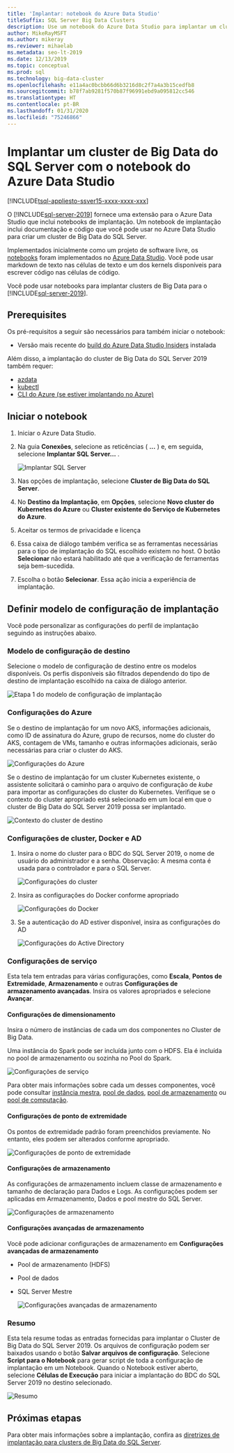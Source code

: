 ```yaml
---
title: 'Implantar: notebook do Azure Data Studio'
titleSuffix: SQL Server Big Data Clusters
description: Use um notebook do Azure Data Studio para implantar um cluster de Big Data.
author: MikeRayMSFT
ms.author: mikeray
ms.reviewer: mihaelab
ms.metadata: seo-lt-2019
ms.date: 12/13/2019
ms.topic: conceptual
ms.prod: sql
ms.technology: big-data-cluster
ms.openlocfilehash: e11a4ac0bcbb66d6b3216d8c2f7a4a3b15cedfb8
ms.sourcegitcommit: b78f7ab9281f570b87f96991ebd9a095812cc546
ms.translationtype: HT
ms.contentlocale: pt-BR
ms.lasthandoff: 01/31/2020
ms.locfileid: "75246866"
---
```

# <a name="deploy-sql-server-big-data-cluster-with-azure-data-studio-notebook"></a>Implantar um cluster de Big Data do SQL Server com o notebook do Azure Data Studio

[!INCLUDE[tsql-appliesto-ssver15-xxxx-xxxx-xxx](../includes/tsql-appliesto-ssver15-xxxx-xxxx-xxx.md)]

O [!INCLUDE[sql-server-2019](../includes/sssqlv15-md.md)] fornece uma extensão para o Azure Data Studio que inclui notebooks de implantação. Um notebook de implantação inclui documentação e código que você pode usar no Azure Data Studio para criar um cluster de Big Data do SQL Server.

Implementados inicialmente como um projeto de software livre, os [notebooks](notebooks-guidance.md) foram implementados no [Azure Data Studio](https://docs.microsoft.com/sql/azure-data-studio/download). Você pode usar markdown de texto nas células de texto e um dos kernels disponíveis para escrever código nas células de código.

Você pode usar notebooks para implantar clusters de Big Data para o [!INCLUDE[sql-server-2019](../includes/sssqlv15-md.md)].

## <a name="prerequisites"></a>Prerequisites

Os pré-requisitos a seguir são necessários para também iniciar o notebook:

* Versão mais recente do [build do Azure Data Studio Insiders](https://github.com/microsoft/azuredatastudio#try-out-the-latest-insiders-build-from-master) instalada

Além disso, a implantação do cluster de Big Data do SQL Server 2019 também requer:

* [azdata](deploy-install-azdata.md)
* [kubectl](https://kubernetes.io/docs/tasks/tools/install-kubectl/#install-kubectl-binary-using-native-package-management)
* [CLI do Azure (se estiver implantando no Azure)](https://docs.microsoft.com/cli/azure/install-azure-cli?view=azure-cli-latest)

## <a name="launch-the-notebook"></a>Iniciar o notebook

1. Iniciar o Azure Data Studio.

2. Na guia **Conexões**, selecione as reticências ( **...** ) e, em seguida, selecione **Implantar SQL Server...** .

   ![Implantar SQL Server](media/deploy-notebooks/deploy-notebooks.png)

3. Nas opções de implantação, selecione **Cluster de Big Data do SQL Server**.

4. No **Destino da Implantação**, em **Opções**, selecione **Novo cluster do Kubernetes do Azure** ou **Cluster existente do Serviço de Kubernetes do Azure**.

5. Aceitar os termos de privacidade e licença

6. Essa caixa de diálogo também verifica se as ferramentas necessárias para o tipo de implantação do SQL escolhido existem no host. O botão **Selecionar** não estará habilitado até que a verificação de ferramentas seja bem-sucedida.

7. Escolha o botão **Selecionar**. Essa ação inicia a experiência de implantação.

## <a name="set-deployment-configuration-template"></a>Definir modelo de configuração de implantação

Você pode personalizar as configurações do perfil de implantação seguindo as instruções abaixo.

### <a name="target-configuration-template"></a>Modelo de configuração de destino

Selecione o modelo de configuração de destino entre os modelos disponíveis. Os perfis disponíveis são filtrados dependendo do tipo de destino de implantação escolhido na caixa de diálogo anterior.

   ![Etapa 1 do modelo de configuração de implantação](media/deploy-notebooks/deployment-configuration-template.png)

### <a name="azure-settings"></a>Configurações do Azure

Se o destino de implantação for um novo AKS, informações adicionais, como ID de assinatura do Azure, grupo de recursos, nome do cluster do AKS, contagem de VMs, tamanho e outras informações adicionais, serão necessárias para criar o cluster do AKS.

   ![Configurações do Azure](media/deploy-notebooks/azure-settings.png)

Se o destino de implantação for um cluster Kubernetes existente, o assistente solicitará o caminho para o arquivo de configuração de *kube* para importar as configurações do cluster do Kubernetes. Verifique se o contexto do cluster apropriado está selecionado em um local em que o cluster de Big Data do SQL Server 2019 possa ser implantado.

   ![Contexto do cluster de destino](media/deploy-notebooks/target-cluster-context.png)

### <a name="cluster-docker-and-ad-settings"></a>Configurações de cluster, Docker e AD

1. Insira o nome do cluster para o BDC do SQL Server 2019, o nome de usuário do administrador e a senha.
Observação: A mesma conta é usada para o controlador e para o SQL Server.

   ![Configurações do cluster](media/deploy-notebooks/cluster-settings.png)

2. Insira as configurações do Docker conforme apropriado

   ![Configurações do Docker](media/deploy-notebooks/docker-settings.png)

3. Se a autenticação do AD estiver disponível, insira as configurações do AD

   ![Configurações do Active Directory](media/deploy-notebooks/active-directory-settings.png)

### <a name="service-settings"></a>Configurações de serviço

Esta tela tem entradas para várias configurações, como **Escala**, **Pontos de Extremidade**, **Armazenamento** e outras **Configurações de armazenamento avançadas**. Insira os valores apropriados e selecione **Avançar**.

#### <a name="scale-settings"></a>Configurações de dimensionamento

Insira o número de instâncias de cada um dos componentes no Cluster de Big Data.

Uma instância do Spark pode ser incluída junto com o HDFS. Ela é incluída no pool de armazenamento ou sozinha no Pool do Spark.

   ![Configurações de serviço](media/deploy-notebooks/service-settings.png)

Para obter mais informações sobre cada um desses componentes, você pode consultar [instância mestra](concept-master-instance.md), [pool de dados](concept-data-pool.md), [pool de armazenamento](concept-storage-pool.md) ou [pool de computação](concept-compute-pool.md).

#### <a name="endpoint-settings"></a>Configurações de ponto de extremidade

Os pontos de extremidade padrão foram preenchidos previamente. No entanto, eles podem ser alterados conforme apropriado.

   ![Configurações de ponto de extremidade](media/deploy-notebooks/endpoint-settings.png)

#### <a name="storage-settings"></a>Configurações de armazenamento

As configurações de armazenamento incluem classe de armazenamento e tamanho de declaração para Dados e Logs. As configurações podem ser aplicadas em Armazenamento, Dados e pool mestre do SQL Server.

   ![Configurações de armazenamento](media/deploy-notebooks/storage-settings.png)

#### <a name="advanced-storage-settings"></a>Configurações avançadas de armazenamento

Você pode adicionar configurações de armazenamento em **Configurações avançadas de armazenamento**

* Pool de armazenamento (HDFS)
* Pool de dados
* SQL Server Mestre

   ![Configurações avançadas de armazenamento](media/deploy-notebooks/advanced-storage-settings.png)

### <a name="summary"></a>Resumo

Esta tela resume todas as entradas fornecidas para implantar o Cluster de Big Data do SQL Server 2019. Os arquivos de configuração podem ser baixados usando o botão **Salvar arquivos de configuração**. Selecione **Script para o Notebook** para gerar script de toda a configuração de implantação em um Notebook. Quando o Notebook estiver aberto, selecione **Células de Execução** para iniciar a implantação do BDC do SQL Server 2019 no destino selecionado.

   ![Resumo](media/deploy-notebooks/deploy-sql-server-big-data-cluster-on-a-new-AKS-cluster.png)

## <a name="next-steps"></a>Próximas etapas

Para obter mais informações sobre a implantação, confira as [diretrizes de implantação para clusters de Big Data do SQL Server](deployment-guidance.md).
